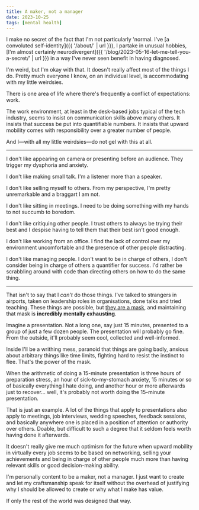 ```yaml
---
title: A maker, not a manager
date: 2023-10-25
tags: [mental health]
---
```


I make no secret of the fact that I'm not particularly 'normal. I've [a convoluted self-identity]({{ '/about/' | url }}), I partake in unusual hobbies, [I'm almost certainly neurodivergent]({{ '/blog/2023-05-16-let-me-tell-you-a-secret/' | url }}) in a way I've never seen benefit in having diagnosed.

I'm weird, but I'm okay with that. It doesn't really affect most of the things I do. Pretty much everyone I know, on an individual level, is accommodating with my little weirdsies.

There is one area of life where there's frequently a conflict of expectations: work.

The work environment, at least in the desk-based jobs typical of the tech industry, seems to insist on communication skills above many others. It insists that success be put into quantifiable numbers. It insists that upward mobility comes with responsibility over a greater number of people.

And I—with all my little weirdsies—do not gel with this at all.

---

I don't like appearing on camera or presenting before an audience. They trigger my dysphoria and anxiety.

I don't like making small talk. I'm a listener more than a speaker.

I don't like selling myself to others. From my perspective, I'm pretty unremarkable and a braggart I am not.

I don't like sitting in meetings. I need to be doing something with my hands to not succumb to boredom.

I don't like critiquing other people. I trust others to always be trying their best and I despise having to tell them that their best isn't good enough.

I don't like working from an office. I find the lack of control over my environment uncomfortable and the presence of other people distracting.

I don't like managing people. I don't want to be in charge of others, I don't consider being in charge of others a quantifier for success. I'd rather be scrabbling around with code than directing others on how to do the same thing.

---

That isn't to say that I _can't_ do those things. I've talked to strangers in airports, taken on leadership roles in organisations, done talks and tried teaching. These things are possible, but [they are a mask](https://en.wikipedia.org/wiki/Autistic_masking), and maintaining that mask is **incredibly mentally exhausting**.

Imagine a presentation. Not a long one, say just 15 minutes, presented to a group of just a few dozen people. The presentation will probably go fine. From the outside, it'll probably seem cool, collected and well-informed.

Inside I'll be a writhing mess, paranoid that things are going badly, anxious about arbitrary things like time limits, fighting hard to resist the instinct to flee. That's the power of the mask.

When the arithmetic of doing a 15-minute presentation is three hours of preparation stress, an hour of sick-to-my-stomach anxiety, 15 minutes or so of basically everything I hate doing, and another hour or more afterwards just to recover... well, it's probably not worth doing the 15-minute presentation.

That is just an example. A lot of the things that apply to presentations also apply to meetings, job interviews, wedding speeches, feedback sessions, and basically anywhere one is placed in a position of attention or authority over others. Doable, but difficult to such a degree that it seldom feels worth having done it afterwards.

It doesn't really give me much optimism for the future when upward mobility in virtually every job seems to be based on networking, selling your achievements and being in charge of other people much more than having relevant skills or good decision-making ability.

I'm personally content to be a maker, not a manager. I just want to create and let my craftsmanship speak for itself without the overhead of justifying why I should be allowed to create or why what I make has value.

If only the rest of the world was designed that way.
